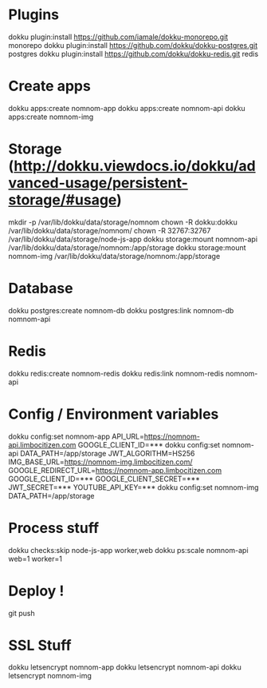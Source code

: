 # Plugins

dokku plugin:install https://github.com/iamale/dokku-monorepo.git monorepo
dokku plugin:install https://github.com/dokku/dokku-postgres.git postgres
dokku plugin:install https://github.com/dokku/dokku-redis.git redis

# Create apps

dokku apps:create nomnom-app
dokku apps:create nomnom-api
dokku apps:create nomnom-img

# Storage (http://dokku.viewdocs.io/dokku/advanced-usage/persistent-storage/#usage)

mkdir -p /var/lib/dokku/data/storage/nomnom
chown -R dokku:dokku /var/lib/dokku/data/storage/nomnom/
chown -R 32767:32767 /var/lib/dokku/data/storage/node-js-app
dokku storage:mount nomnom-api /var/lib/dokku/data/storage/nomnom:/app/storage
dokku storage:mount nomnom-img /var/lib/dokku/data/storage/nomnom:/app/storage

# Database

dokku postgres:create nomnom-db
dokku postgres:link nomnom-db nomnom-api

# Redis

dokku redis:create nomnom-redis
dokku redis:link nomnom-redis nomnom-api

# Config / Environment variables

dokku config:set nomnom-app API_URL=https://nomnom-api.limbocitizen.com GOOGLE_CLIENT_ID=\*\*\*
dokku config:set nomnom-api DATA_PATH=/app/storage JWT_ALGORITHM=HS256 IMG_BASE_URL=https://nomnom-img.limbocitizen.com/ GOOGLE_REDIRECT_URL=https://nomnom-app.limbocitizen.com GOOGLE_CLIENT_ID=\*\*\* GOOGLE_CLIENT_SECRET=\*\*\* JWT_SECRET=\*\*\* YOUTUBE_API_KEY=\*\*\*
dokku config:set nomnom-img DATA_PATH=/app/storage

# Process stuff

dokku checks:skip node-js-app worker,web
dokku ps:scale nomnom-api web=1 worker=1

# Deploy !

git push

# SSL Stuff

dokku letsencrypt nomnom-app
dokku letsencrypt nomnom-api
dokku letsencrypt nomnom-img
